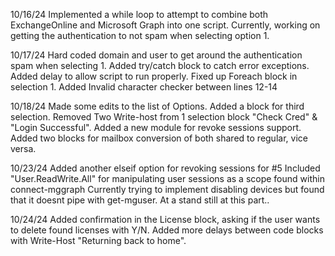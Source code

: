 10/16/24
Implemented a while loop to attempt to combine both ExchangeOnline and Microsoft Graph into one script.
Currently, working on getting the authentication to not spam when selecting option 1.

10/17/24
Hard coded domain and user to get around the authentication spam when selecting 1.
Added try/catch block to catch error exceptions.
Added delay to allow script to run properly.
Fixed up Foreach block in selection 1.
Added Invalid character checker between lines 12-14

10/18/24
Made some edits to the list of Options.
Added a block for third selection.
Removed Two Write-host from 1 selection block "Check Cred" & "Login Successful".
Added a new module for revoke sessions support.
Added two blocks for mailbox conversion of both shared to regular, vice versa.

10/23/24
Added another elseif option for revoking sessions for #5
Included "User.ReadWrite.All" for manipulating user sessions as a scope found within connect-mggraph
Currently trying to implement disabling devices but found that it doesnt pipe with get-mguser. At a stand still at this part..

10/24/24
Added confirmation in the License block, asking if the user wants to delete found licenses with Y/N.
Added more delays between code blocks with Write-Host "Returning back to home".